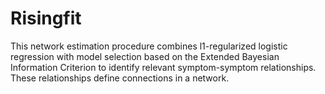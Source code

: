 Risingfit
==========

This network estimation procedure combines l1-regularized logistic regression with model selection based on the Extended Bayesian Information Criterion to identify relevant symptom-symptom relationships. These relationships define connections in a network.
